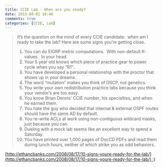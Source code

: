 ```yaml
---
title: CCIE Lab - When are you ready?
date: 2013-08-01 10:48
comments: true
categories: [CCIE, Lab]
---
```

> It’s the question on the mind of every CCIE candidate:  when am I ready to take the lab? Here are some signs you’re getting close.
> 
> 1.  You can do EIGRP metric computations.  With non-default K-values.  In your head.
> 2.  Your 5 year old knows which piece of practice gear to power cycle when you say “R1″.
> 3.  You have developed a personal relationship with the proctor that shows up in your dreams.
> 4.  The word “mutation” makes you think of DSCP, not genetics.
> 5.  You write your own redistribution practice labs because you think your vendor’s are too easy.
> 6.  You know Brian Dennis’ CCIE number, his specialties, and when he earned them.
> 7.  You hate the guy who decided that internal & external OSPF routes should have the same AD by default.
> 8.  You re-write ACLs at work using non-contiguous wildcard masks, just because you can.
> 9.  Dueling with a mock lab seems like an excellent way to spend a Saturday.
> 10.  You have printed over 1,000 pages of DocCD PDFs and read them during lunch hours, neither of which strike you as odd behaviors.

[http://ethancbanks.com/2008/08/17/10-signs-youre-ready-for-the-lab/](http://ethancbanks.com/2008/08/17/10-signs-youre-ready-for-the-lab/) ;)